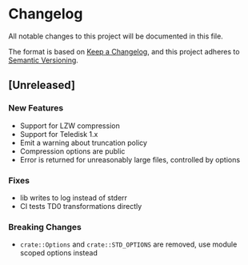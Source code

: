 # Changelog

All notable changes to this project will be documented in this file.

The format is based on [Keep a Changelog](https://keepachangelog.com/en/1.1.0/),
and this project adheres to [Semantic Versioning](https://semver.org/spec/v2.0.0.html).

## [Unreleased]

### New Features

* Support for LZW compression
* Support for Teledisk 1.x
* Emit a warning about truncation policy
* Compression options are public
* Error is returned for unreasonably large files, controlled by options

### Fixes

* lib writes to log instead of stderr
* CI tests TD0 transformations directly

### Breaking Changes

* `crate::Options` and `crate::STD_OPTIONS` are removed, use module scoped options instead